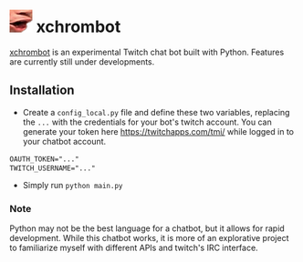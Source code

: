 # <img src="/pog.png" alt="Pog" width="40px" height="40px"> xchrombot

[xchrombot](https://github.com/chromium7/xchrombot) is an experimental Twitch chat bot built with Python. Features are currently still under developments.

## Installation
- Create a `config_local.py` file and define these two variables, replacing the `...` with the credentials for your bot's twitch account. You can generate your token here https://twitchapps.com/tmi/ while logged in to your chatbot account.

```
OAUTH_TOKEN="..."
TWITCH_USERNAME="..."
```

- Simply run `python main.py`

### Note
Python may not be the best language for a chatbot, but it allows for rapid development. While this chatbot works, it is more of an explorative project to familiarize myself with different APIs and twitch's IRC interface.
